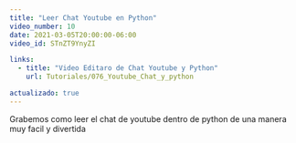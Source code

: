 ```yaml
---
title: "Leer Chat Youtube en Python"
video_number: 10
date: 2021-03-05T20:00:00-06:00
video_id: STnZT9YnyZI

links:
  - title: "Video Editaro de Chat Youtube y Python"
    url: Tutoriales/076_Youtube_Chat_y_python

actualizado: true
---
```


Grabemos como leer el chat de youtube dentro de python de una manera muy facil y divertida
